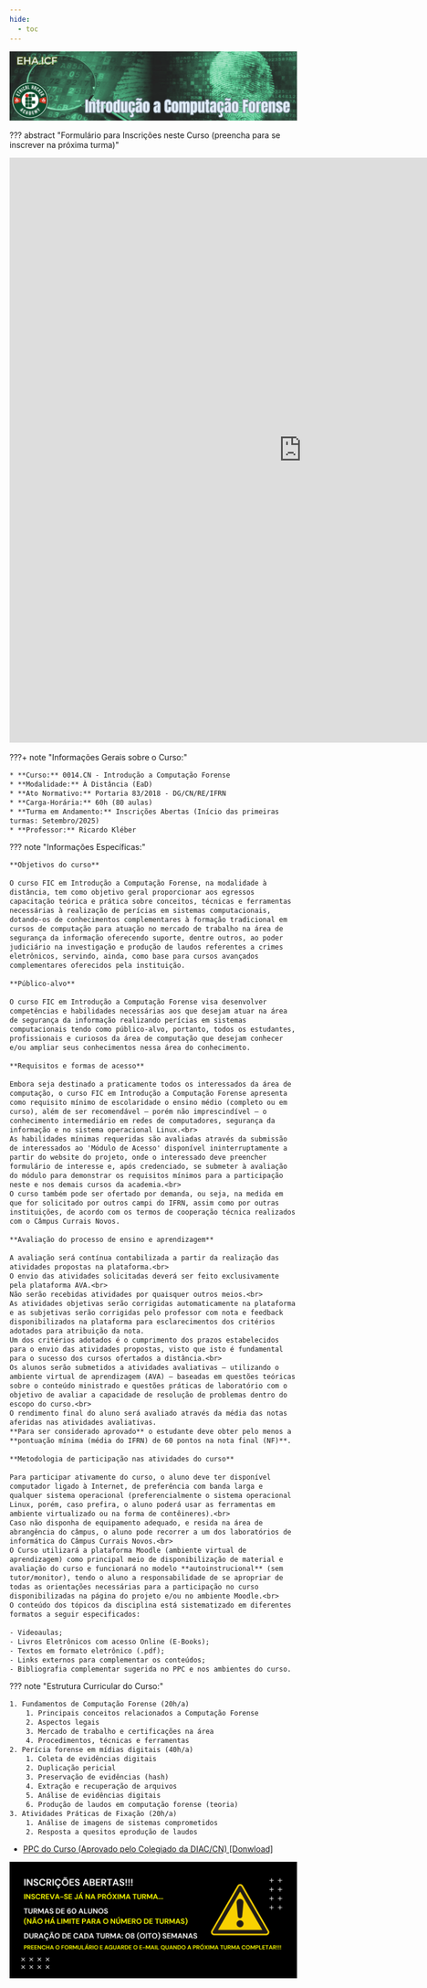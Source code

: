 ```yaml
---
hide:
  - toc
---
```

![Introdução a Computação Forense](./assets/images/banner_icf.png)

??? abstract "Formulário para Inscrições neste Curso (preencha para se inscrever na próxima turma)"
    <div class="video-wrapper">
      <iframe src="https://forms.gle/vjN5wm9FTUSf7JnD7" width="1024" height="1024" frameborder="0" marginheight="0" marginwidth="0">Carregando…</iframe>
    </div>

???+ note "Informações Gerais sobre o Curso:"

    * **Curso:** 0014.CN - Introdução a Computação Forense
    * **Modalidade:** À Distância (EaD)
    * **Ato Normativo:** Portaria 83/2018 - DG/CN/RE/IFRN
    * **Carga-Horária:** 60h (80 aulas)
    * **Turma em Andamento:** Inscrições Abertas (Início das primeiras turmas: Setembro/2025)
    * **Professor:** Ricardo Kléber

??? note "Informações Específicas:"

    **Objetivos do curso**

    O curso FIC em Introdução a Computação Forense, na modalidade à distância, tem como objetivo geral proporcionar aos egressos capacitação teórica e prática sobre conceitos, técnicas e ferramentas necessárias à realização de perícias em sistemas computacionais, dotando-os de conhecimentos complementares à formação tradicional em cursos de computação para atuação no mercado de trabalho na área de segurança da informação oferecendo suporte, dentre outros, ao poder judiciário na investigação e produção de laudos referentes a crimes eletrônicos, servindo, ainda, como base para cursos avançados complementares oferecidos pela instituição.

    **Público-alvo**

    O curso FIC em Introdução a Computação Forense visa desenvolver competências e habilidades necessárias aos que desejam atuar na área de segurança da informação realizando perícias em sistemas computacionais tendo como público-alvo, portanto, todos os estudantes, profissionais e curiosos da área de computação que desejam conhecer e/ou ampliar seus conhecimentos nessa área do conhecimento. 

    **Requisitos e formas de acesso**

    Embora seja destinado a praticamente todos os interessados da área de computação, o curso FIC em Introdução a Computação Forense apresenta como requisito mínimo de escolaridade o ensino médio (completo ou em curso), além de ser recomendável – porém não imprescindível – o conhecimento intermediário em redes de computadores, segurança da informação e no sistema operacional Linux.<br>
    As habilidades mínimas requeridas são avaliadas através da submissão de interessados ao 'Módulo de Acesso' disponível ininterruptamente a partir do website do projeto, onde o interessado deve preencher formulário de interesse e, após credenciado, se submeter à avaliação do módulo para demonstrar os requisitos mínimos para a participação neste e nos demais cursos da academia.<br>
    O curso também pode ser ofertado por demanda, ou seja, na medida em que for solicitado por outros campi do IFRN, assim como por outras instituições, de acordo com os termos de cooperação técnica realizados com o Câmpus Currais Novos.

    **Avaliação do processo de ensino e aprendizagem**

    A avaliação será contínua contabilizada a partir da realização das atividades propostas na plataforma.<br>
    O envio das atividades solicitadas deverá ser feito exclusivamente pela plataforma AVA.<br>
    Não serão recebidas atividades por quaisquer outros meios.<br>
    As atividades objetivas serão corrigidas automaticamente na plataforma e as subjetivas serão corrigidas pelo professor com nota e feedback disponibilizados na plataforma para esclarecimentos dos critérios adotados para atribuição da nota.
    Um dos critérios adotados é o cumprimento dos prazos estabelecidos para o envio das atividades propostas, visto que isto é fundamental para o sucesso dos cursos ofertados a distância.<br>
    Os alunos serão submetidos a atividades avaliativas – utilizando o ambiente virtual de aprendizagem (AVA) – baseadas em questões teóricas sobre o conteúdo ministrado e questões práticas de laboratório com o objetivo de avaliar a capacidade de resolução de problemas dentro do escopo do curso.<br>
    O rendimento final do aluno será avaliado através da média das notas aferidas nas atividades avaliativas.
    **Para ser considerado aprovado** o estudante deve obter pelo menos a **pontuação mínima (média do IFRN) de 60 pontos na nota final (NF)**.

    **Metodologia de participação nas atividades do curso**

    Para participar ativamente do curso, o aluno deve ter disponível computador ligado à Internet, de preferência com banda larga e qualquer sistema operacional (preferencialmente o sistema operacional Linux, porém, caso prefira, o aluno poderá usar as ferramentas em ambiente virtualizado ou na forma de contêineres).<br>
    Caso não disponha de equipamento adequado, e resida na área de abrangência do câmpus, o aluno pode recorrer a um dos laboratórios de informática do Câmpus Currais Novos.<br>
    O Curso utilizará a plataforma Moodle (ambiente virtual de aprendizagem) como principal meio de disponibilização de material e avaliação do curso e funcionará no modelo **autoinstrucional** (sem tutor/monitor), tendo o aluno a responsabilidade de se apropriar de todas as orientações necessárias para a participação no curso disponibilizadas na página do projeto e/ou no ambiente Moodle.<br>
    O conteúdo dos tópicos da disciplina está sistematizado em diferentes formatos a seguir especificados:

    - Videoaulas;
    - Livros Eletrônicos com acesso Online (E-Books);
    - Textos em formato eletrônico (.pdf);
    - Links externos para complementar os conteúdos;
    - Bibliografia complementar sugerida no PPC e nos ambientes do curso.

??? note "Estrutura Curricular do Curso:"

    1. Fundamentos de Computação Forense (20h/a)
        1. Principais conceitos relacionados a Computação Forense
        2. Aspectos legais
        3. Mercado de trabalho e certificações na área
        4. Procedimentos, técnicas e ferramentas
    2. Perícia forense em mídias digitais (40h/a)
        1. Coleta de evidências digitais
        2. Duplicação pericial
        3. Preservação de evidências (hash)
        4. Extração e recuperação de arquivos
        5. Análise de evidências digitais
        6. Produção de laudos em computação forense (teoria)
    3. Atividades Práticas de Fixação (20h/a)
        1. Análise de imagens de sistemas comprometidos
        2. Resposta a quesitos eprodução de laudos

- <a href="../assets/arquivos/Introdução_a_Computação_Forense_na_modalidade_à_distância.pdf" target="_blank">PPC do Curso (Aprovado pelo Colegiado da DIAC/CN) [Donwload]</a>

![Inscrições Abertas](./assets/images/aviso_ieh.png)

